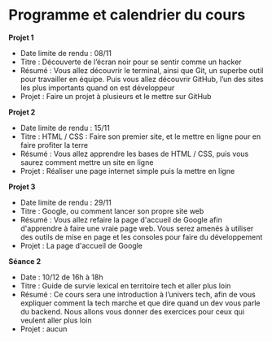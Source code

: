 # **Programme et calendrier du cours**
**Projet 1**

- Date limite de rendu : 08/11
- Titre : Découverte de l’écran noir pour se sentir comme un hacker
- Résumé : Vous allez découvrir le terminal, ainsi que Git, un superbe outil pour travailler en équipe. Puis vous allez découvrir GitHub, l’un des sites les plus importants quand on est développeur
- Projet : Faire un projet à plusieurs et le mettre sur GitHub

**Projet 2**

- Date limite de rendu : 15/11
- Titre : HTML / CSS : Faire son premier site, et le mettre en ligne pour en faire profiter la terre
- Résumé : Vous allez apprendre les bases de HTML / CSS, puis vous saurez comment mettre un site en ligne
- Projet : Réaliser une page internet simple puis la mettre en ligne

**Projet 3**

- Date limite de rendu : 29/11
- Titre : Google, ou comment lancer son propre site web
- Résumé : Vous allez refaire la page d'accueil de Google afin d'apprendre à faire une vraie page web. Vous serez amenés à utiliser des outils de mise en page et les consoles pour faire du développement
- Projet : La page d'accueil de Google

**Séance 2**

- Date : 10/12 de 16h à 18h
- Titre : Guide de survie lexical en territoire tech et aller plus loin
- Résumé : Ce cours sera une introduction à l’univers tech, afin de vous expliquer comment la tech marche et que dire quand un dev vous parle du backend. Nous allons vous donner des exercices pour ceux qui veulent aller plus loin
- Projet : aucun

